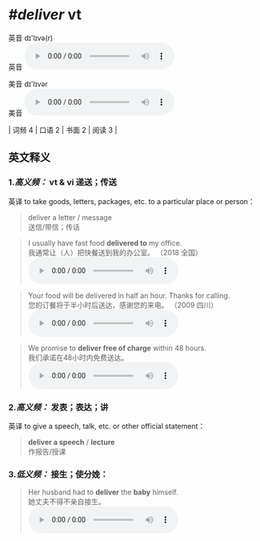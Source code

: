# ***\#deliver*** vt
英音 dɪ'lɪvə(r)  
英音
<audio src="./media/deliver-B.aac" controls="controls"></audio>

美音 dɪ'lɪvər  
美音
<audio src="./media/deliver.aac" controls="controls"></audio>



| 词频 4 | 口语 2 | 书面 2 | 阅读 3 |  

英文释义
---
### 1.*高义频：* **vt & vi 递送；传送**  
英译  to take goods, letters, packages, etc. to a particular place or person：

 > deliver a letter / message  
 > 送信/带信；传话    

 > I usually have fast food **delivered to** my office.  
 > 我通常让（人）把快餐送到我的办公室。  （2018 全国）  
<audio src="./media/deliver-101_AAC.aac" controls="controls"></audio>

 > Your food will be delivered in half an hour. Thanks for calling.  
 > 您的订餐将于半小时后送达，感谢您的来电。  （2009 四川）  
<audio src="./media/deliver51.aac" controls="controls"></audio>

 > We promise to **deliver free of charge** within 48 hours.   
 > 我们承诺在48小时内免费送达。    
<audio src="./media/deliver52.aac" controls="controls"></audio>

### 2.*高义频：* **发表；表达；讲**  
英译 to give a speech, talk, etc. or other official statement：

 > **deliver a speech** / **lecture**   
 > 作报告/授课    

### 3.*低义频：* **接生；使分娩：**  

 > Her husband had to **deliver** the **baby** himself.   
 > 她丈夫不得不亲自接生。    
<audio src="./media/deliver-3.aac" controls="controls"></audio>


